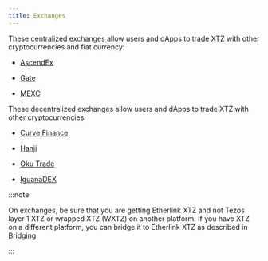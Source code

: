 ```yaml
---
title: Exchanges
---
```


These centralized exchanges allow users and dApps to trade XTZ with other cryptocurrencies and fiat currency:

- [AscendEx](https://ascendex.com)

- [Gate](https://www.gate.com/)

- [MEXC](https://www.mexc.com/)

These decentralized exchanges allow users and dApps to trade XTZ with other cryptocurrencies:

- [Curve Finance](https://www.curve.finance/dex/etherlink/pools/)

- [Hanji](https://hanji.io/)

- [Oku Trade](https://oku.trade/?inputChain=etherlink)

- [IguanaDEX](https://www.iguanadex.com/?chain=etherlink)

:::note

On exchanges, be sure that you are getting Etherlink XTZ and not Tezos layer 1 XTZ or wrapped XTZ (WXTZ) on another platform.
If you have XTZ on a different platform, you can bridge it to Etherlink XTZ as described in [Bridging](/bridging)

:::
